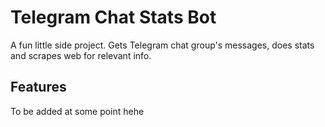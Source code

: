 # Telegram Chat Stats Bot

A fun little side project.
Gets Telegram chat group's messages, does stats and scrapes web for relevant info.


## Features

To be added at some point hehe
